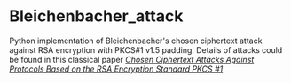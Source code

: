 # Bleichenbacher_attack

Python implementation of Bleichenbacher's chosen ciphertext attack against RSA encryption with PKCS#1 v1.5 padding. Details of attacks could be found in this classical paper [*Chosen Ciphertext Attacks Against Protocols Based on the RSA Encryption Standard PKCS #1*](https://link.springer.com/content/pdf/10.1007%2FBFb0055716.pdf)


